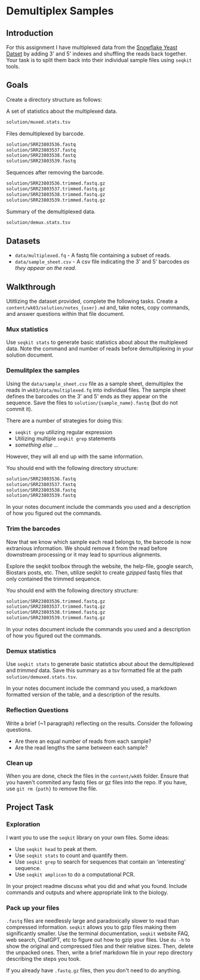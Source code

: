 # Demultiplex Samples

## Introduction

For this assignment I have multiplexed data from the [Snowflake Yeast Datset](/datasets/PRJNA943273-snowflake-yeast.md) by adding 3' and 5' indexes and shuffling the reads back together.
Your task is to split them back into their individual sample files using `seqkit` tools.

## Goals

Create a directory structure as follows:

A set of statistics about the multiplexed data.
```bash
solution/muxed.stats.tsv
```

Files demultiplexed by barcode.
```bash
solution/SRR23803536.fastq
solution/SRR23803537.fastq
solution/SRR23803538.fastq
solution/SRR23803539.fastq
```

Sequences after removing the barcode.
```bash
solution/SRR23803536.trimmed.fastq.gz
solution/SRR23803537.trimmed.fastq.gz
solution/SRR23803538.trimmed.fastq.gz
solution/SRR23803539.trimmed.fastq.gz
```

Summary of the demultiplexed data.
```bash
solution/demux.stats.tsv
```

## Datasets

 - `data/multiplexed.fq` - A fastq file containing a subset of reads.
 - `data/sample_sheet.csv` - A csv file indicating the 3' and 5' barcodes _as they appear on the read_.

## Walkthrough

Utitlizing the dataset provided, complete the following tasks.
Create a `content/wk03/solution/notes_{user}.md` and, take notes, copy commands, and answer questions within that file document.

### Mux statistics

Use `seqkit stats` to generate basic statistics about about the multiplexed data.
Note the command and number of reads before demultiplexing in your solution document.


### Demulitplex the samples

Using the `data/sample_sheet.csv` file as a sample sheet, demultiplex the reads in `wk03/data/multiplexed.fq` into individual files.
The sample sheet defines the barcodes on the 3' and 5' ends as they appear on the sequence.
Save the files to `solution/{sample_name}.fastq` (but do not commit it).

There are a number of strategies for doing this:
 - `seqkit grep` utilizing regular expression
 - Utilizing multiple `seqkit grep` statements
 - _something else ..._
 
However, they will all end up with the same information. 

You should end with the following directory structure:
```bash
solution/SRR23803536.fastq
solution/SRR23803537.fastq
solution/SRR23803538.fastq
solution/SRR23803539.fastq
```

In your notes document include the commands you used and a description of how you figured out the commands.

### Trim the barcodes

Now that we know which sample each read belongs to, the barcode is now extranious information.
We should remove it from the read before downstream processing or it may lead to spurrious alignments.

Explore the seqkit toolbox through the website, the help-file, google search, Biostars posts, etc.
Then, utilize seqkit to create _gzipped_ fastq files that only contained the trimmed sequence.

You should end with the following directory structure:

```bash
solution/SRR23803536.trimmed.fastq.gz
solution/SRR23803537.trimmed.fastq.gz
solution/SRR23803538.trimmed.fastq.gz
solution/SRR23803539.trimmed.fastq.gz
```

In your notes document include the commands you used and a description of how you figured out the commands.

### Demux statistics

Use `seqkit stats` to generate basic statistics about about the demultiplexed and _trimmed_ data.
Save this summary as a tsv formatted file at the path `solution/demuxed.stats.tsv`.

In your notes document include the command you used, a markdown formatted version of the table, and a description of the results.


### Reflection Questions

Write a brief (~1 paragraph) reflecting on the results.
Consider the following questions.
 - Are there an equal number of reads from each sample?
 - Are the read lengths the same between each sample?
 

### Clean up

When you are done, check the files in the `content/wk05` folder.
Ensure that you haven't commited any fastq files or gz files into the repo.
If you have, use `git rm {path}` to remove the file.

## Project Task

### Exploration

I want you to use the `seqkit` library on your own files.
Some ideas:
 - Use `seqkit head` to peak at them.
 - Use `seqkit stats` to count and quantify them.
 - Use `seqkit grep` to search for sequences that contain an 'interesting' sequence.
 - Use `seqkit amplicon` to do a computational PCR.

In your project readme discuss what you did and what you found.
Include commands and outputs and where appropriate link to the biology.

### Pack up your files

`.fastq` files are needlessly large and paradoxically slower to read than compressed information.
`seqkit` allows you to gzip files making them significantly smaller.
Use the terminal documentation, `seqkit` website FAQ, web search, ChatGPT, etc to figure out how to gzip your files.
Use `du -h` to show the original and compressed files and their relative sizes.
Then, delete the unpacked ones.
Then, write a brief markdown file in your repo directory describing the steps you took.


If you already have `.fastq.gz` files, then you don't need to do anything.